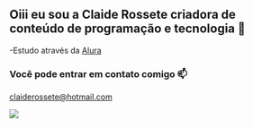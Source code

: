 ## Oiii eu sou a Claide Rossete criadora de conteúdo de programação e tecnologia 💙
-Estudo através da [Alura](https://www.alura.com.br/)
### Você pode entrar em contato comigo 📫

claiderossete@hotmail.com

![](https://media.tenor.com/GbTHWE_bE9kAAAAM/flashy-klau-streamer.gif)






                                                         
  
                                             
